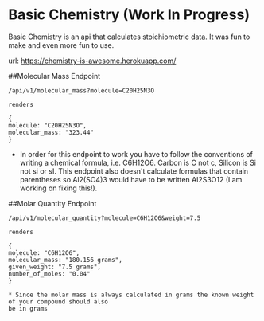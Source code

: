 # Basic Chemistry (Work In Progress)

Basic Chemistry is an api that calculates stoichiometric data. It was fun
to make and even more fun to use.

url: https://chemistry-is-awesome.herokuapp.com/

##Molecular Mass Endpoint
```
/api/v1/molecular_mass?molecule=C20H25N3O

renders

{
molecule: "C20H25N3O",
molecular_mass: "323.44"
}
```
* In order for this endpoint to work you have to follow the conventions of writing a chemical formula, i.e. C6H12O6.
Carbon is C not c, Silicon is Si not si or sI. This endpoint also doesn't calculate formulas that contain
parentheses so Al2(SO4)3 would have to be written Al2S3O12 (I am working on fixing this!).

##Molar Quantity Endpoint
```
/api/v1/molecular_quantity?molecule=C6H12O6&weight=7.5

renders

{
molecule: "C6H12O6",
molecular_mass: "180.156 grams",
given_weight: "7.5 grams",
number_of_moles: "0.04"
}

* Since the molar mass is always calculated in grams the known weight of your compound should also
be in grams
```
